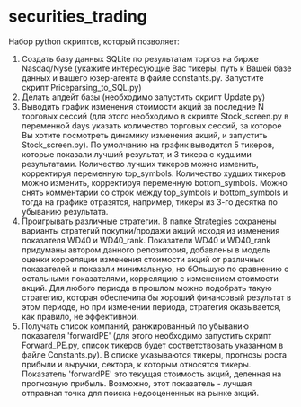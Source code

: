 # securities_trading
Набор python скриптов, который позволяет:
1. Создать базу данных SQLite по результатам торгов на бирже Nasdaq/Nyse (укажите интересующие Вас тикеры, путь к Вашей базе данных и вашего
   юзер-агента в файле constants.py. Запустите скрипт Priceparsing_to_SQL.py)
2. Делать апдейт базы (необходимо запустить скрипт Update.py)
3. Выводить график изменения стоимости акций за последние N торговых сессий (для этого необходимо в скрипте Stock_screen.py в переменной days
   указать количество торговых сессий, за которое Вы хотите посмотреть динамику изменения акций, и запустить Stock_screen.py). По умолчанию
   на график выводится 5 тикеров, которые показали лучший результат, и 3 тикера с худшими результатами. Количество лучших тикеров можно
   изменить, корректируя переменную top_symbols. Количество худших тикеров можно изменить, корректируя переменную bottom_symbols. Можно
   снять комментарии со строк между top_symbols и bottom_symbols и тогда на графике отразятся, например, тикеры из 3-го десятка по убыванию
   результата.
5. Проигрывать различные стратегии. В папке Strategies сохранены варианты стратегий покупки/продажи акций исходя из изменения показателя WD40
   и WD40_rank. Показатели WD40 и WD40_rank придуманы автором данного репозитория, добавлены в модель оценки корреляции изменения стоимости
   акций от различных показателей и показали минимальную, но бОльшую по сравнению с остальными показателями, корреляцию с изменением
   стоимости акций. Для любого периода в прошлом можно подобрать такую стратегию, которая обеспечила бы хороший финансовый результат в этом
   периоде, но при изменении периода, стратегия оказывается, как правило, не эффективной.
6. Получать список компаний, ранжированный по убыванию показателя 'forwardPE' (для этого необходимо запустить скрипт Forward_PE.py, список тикеров
   будет соответствовать указанном в файле Constants.py). В списке указываются тикеры, прогнозы роста прибыли и выручки, сектора, к которым
   относятся тикеры. Показатель 'forwardPE' это текущая стоимость акций, деленная на прогнозную прибыль. Возможно, этот показатель - лучшая
   отправная точка для поиска недооцененных на рынке акций.
